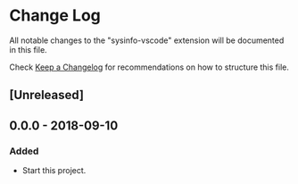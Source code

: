 # Change Log

All notable changes to the "sysinfo-vscode" extension will be documented in this file.

Check [Keep a Changelog](http://keepachangelog.com/) for recommendations on how to structure this file.

## [Unreleased]

## 0.0.0 - 2018-09-10

### Added

- Start this project.
